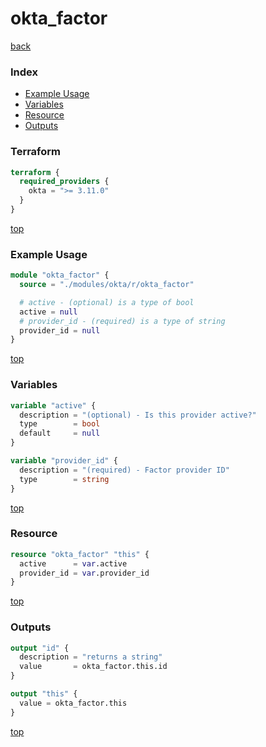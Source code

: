 # okta_factor

[back](../okta.md)

### Index

- [Example Usage](#example-usage)
- [Variables](#variables)
- [Resource](#resource)
- [Outputs](#outputs)

### Terraform

```terraform
terraform {
  required_providers {
    okta = ">= 3.11.0"
  }
}
```

[top](#index)

### Example Usage

```terraform
module "okta_factor" {
  source = "./modules/okta/r/okta_factor"

  # active - (optional) is a type of bool
  active = null
  # provider_id - (required) is a type of string
  provider_id = null
}
```

[top](#index)

### Variables

```terraform
variable "active" {
  description = "(optional) - Is this provider active?"
  type        = bool
  default     = null
}

variable "provider_id" {
  description = "(required) - Factor provider ID"
  type        = string
}
```

[top](#index)

### Resource

```terraform
resource "okta_factor" "this" {
  active      = var.active
  provider_id = var.provider_id
}
```

[top](#index)

### Outputs

```terraform
output "id" {
  description = "returns a string"
  value       = okta_factor.this.id
}

output "this" {
  value = okta_factor.this
}
```

[top](#index)